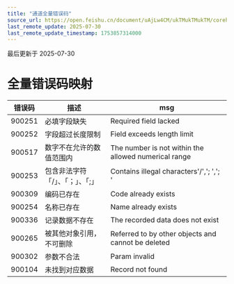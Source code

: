 ```yaml
---
title: "通道全量错误码"
source_url: https://open.feishu.cn/document/uAjLw4CM/ukTMukTMukTM/corehr-v2/pathway/pathway-errorcodes
last_remote_update: 2025-07-30
last_remote_update_timestamp: 1753857314000
---
```

最后更新于 2025-07-30

# 全量错误码映射
| 错误码        | 描述           | msg        |
| --------- | --------------- | -------   |
900251|   必填字段缺失	                |            Required field lacked
900252|   字段超过长度限制	                |            Field exceeds length limit
900517|   数字不在允许的数值范围内	                |            The number is not within the allowed numerical range
900253|   包含非法字符「/」、「；」、「;」	          |  Contains illegal characters'/','; ','; '
900309|   编码已存在	            |   Code already exists
900254|   名称已存在	            |   Name already exists
900336|   记录数据不存在	            |   The recorded data does not exist
900265|   被其他对象引用，不可删除	     | Referred to by other objects and cannot be deleted
900302|   参数不合法 				| Param invalid
900104|   未找到对应数据 | Record not found
